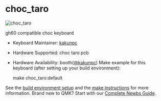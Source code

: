 # choc_taro

![choc_taro](https://i.gyazo.com/717ddeed13cd2f956ed01b71c6e96f87.jpg)

gh60 compatible choc keyboard

* Keyboard Maintainer: [kakunpc](https://github.com/kakunpc)
* Hardware Supported: choc taro pcb
* Hardware Availability: booth([@kakunpc](https://kakunpc.booth.pm/))
Make example for this keyboard (after setting up your build environment):

    make choc_taro:default

See the [build environment setup](https://docs.qmk.fm/#/getting_started_build_tools) and the [make instructions](https://docs.qmk.fm/#/getting_started_make_guide) for more information. Brand new to QMK? Start with our [Complete Newbs Guide](https://docs.qmk.fm/#/newbs).
